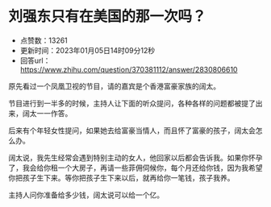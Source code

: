 # 刘强东只有在美国的那一次吗？
- 点赞数：13261
- 更新时间：2023年01月05日14时09分12秒
- 回答url：https://www.zhihu.com/question/370381112/answer/2830806610
<body>
 <p data-pid="ddRiXx0o">原先看过一个凤凰卫视的节目，请的嘉宾是个香港富豪家族的阔太。</p>
 <p data-pid="2rll3ied">节目进行到一半多的时候，主持人让下面的听众提问，各种各样的问题都被提了出来，阔太一一作答。</p>
 <p data-pid="MrJbXCbX">后来有个年轻女性提问，如果她去给富豪当情人，而且怀了富豪的孩子，阔太会怎么办。</p>
 <p data-pid="Bh9fp3Uu">阔太说，我先生经常会遇到特别主动的女人，他回家以后都会告诉我。如果你怀孕了，我会给你租一个大房子，再请一些菲佣伺候你，每个月还给你钱，因为我希望你把孩子生下来。等你把孩子生下来以后，就再给你一笔钱，孩子我养。</p>
 <p data-pid="vY45gp1L">主持人问你准备给多少钱，阔太说可以给一个亿。</p>
</body>
